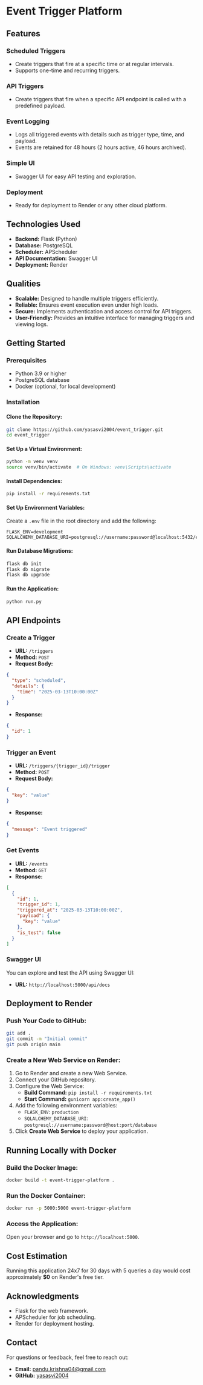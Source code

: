 # Event Trigger Platform

## Features

### Scheduled Triggers
- Create triggers that fire at a specific time or at regular intervals.
- Supports one-time and recurring triggers.

### API Triggers
- Create triggers that fire when a specific API endpoint is called with a predefined payload.

### Event Logging
- Logs all triggered events with details such as trigger type, time, and payload.
- Events are retained for 48 hours (2 hours active, 46 hours archived).

### Simple UI
- Swagger UI for easy API testing and exploration.

### Deployment
- Ready for deployment to Render or any other cloud platform.

## Technologies Used
- **Backend:** Flask (Python)
- **Database:** PostgreSQL
- **Scheduler:** APScheduler
- **API Documentation:** Swagger UI
- **Deployment:** Render

## Qualities
- **Scalable:** Designed to handle multiple triggers efficiently.
- **Reliable:** Ensures event execution even under high loads.
- **Secure:** Implements authentication and access control for API triggers.
- **User-Friendly:** Provides an intuitive interface for managing triggers and viewing logs.

## Getting Started

### Prerequisites
- Python 3.9 or higher
- PostgreSQL database
- Docker (optional, for local development)

### Installation

#### Clone the Repository:
```bash
git clone https://github.com/yasasvi2004/event_trigger.git
cd event_trigger
```

#### Set Up a Virtual Environment:
```bash
python -m venv venv
source venv/bin/activate  # On Windows: venv\Scripts\activate
```

#### Install Dependencies:
```bash
pip install -r requirements.txt
```

#### Set Up Environment Variables:
Create a `.env` file in the root directory and add the following:
```plaintext
FLASK_ENV=development
SQLALCHEMY_DATABASE_URI=postgresql://username:password@localhost:5432/event_trigger_db
```

#### Run Database Migrations:
```bash
flask db init
flask db migrate
flask db upgrade
```

#### Run the Application:
```bash
python run.py
```

## API Endpoints

### Create a Trigger
- **URL:** `/triggers`
- **Method:** `POST`
- **Request Body:**
```json
{
  "type": "scheduled",
  "details": {
    "time": "2025-03-13T10:00:00Z"
  }
}
```
- **Response:**
```json
{
  "id": 1
}
```

### Trigger an Event
- **URL:** `/triggers/{trigger_id}/trigger`
- **Method:** `POST`
- **Request Body:**
```json
{
  "key": "value"
}
```
- **Response:**
```json
{
  "message": "Event triggered"
}
```

### Get Events
- **URL:** `/events`
- **Method:** `GET`
- **Response:**
```json
[
  {
    "id": 1,
    "trigger_id": 1,
    "triggered_at": "2025-03-13T10:00:00Z",
    "payload": {
      "key": "value"
    },
    "is_test": false
  }
]
```

### Swagger UI
You can explore and test the API using Swagger UI:
- **URL:** `http://localhost:5000/api/docs`

## Deployment to Render

### Push Your Code to GitHub:
```bash
git add .
git commit -m "Initial commit"
git push origin main
```

### Create a New Web Service on Render:
1. Go to Render and create a new Web Service.
2. Connect your GitHub repository.
3. Configure the Web Service:
   - **Build Command:** `pip install -r requirements.txt`
   - **Start Command:** `gunicorn app:create_app()`
4. Add the following environment variables:
   - `FLASK_ENV`: `production`
   - `SQLALCHEMY_DATABASE_URI`: `postgresql://username:password@host:port/database`
5. Click **Create Web Service** to deploy your application.

## Running Locally with Docker

### Build the Docker Image:
```bash
docker build -t event-trigger-platform .
```

### Run the Docker Container:
```bash
docker run -p 5000:5000 event-trigger-platform
```

### Access the Application:
Open your browser and go to `http://localhost:5000`.

## Cost Estimation
Running this application 24x7 for 30 days with 5 queries a day would cost approximately **$0** on Render's free tier.


## Acknowledgments
- Flask for the web framework.
- APScheduler for job scheduling.
- Render for deployment hosting.

## Contact
For questions or feedback, feel free to reach out:
- **Email:** pandu.krishna04@gmail.com
- **GitHub:** [yasasvi2004](https://github.com/yasasvi2004)



